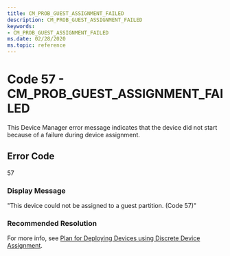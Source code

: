 ```yaml
---
title: CM_PROB_GUEST_ASSIGNMENT_FAILED
description: CM_PROB_GUEST_ASSIGNMENT_FAILED
keywords:
- CM_PROB_GUEST_ASSIGNMENT_FAILED
ms.date: 02/28/2020
ms.topic: reference
---
```


# Code 57 - CM_PROB_GUEST_ASSIGNMENT_FAILED

This Device Manager error message indicates that the device did not start because of a failure during device assignment.

## Error Code

57

### Display Message

"This device could not be assigned to a guest partition. (Code 57)"

### Recommended Resolution

For more info, see [Plan for Deploying Devices using Discrete Device Assignment](/windows-server/virtualization/hyper-v/plan/plan-for-deploying-devices-using-discrete-device-assignment).
